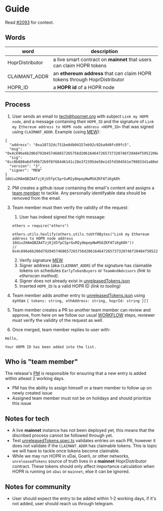 # Guide

Read [#2093](https://github.com/hoprnet/hoprnet/issues/2093) for context.

## Words

| word            | description                                                                |
| --------------- | -------------------------------------------------------------------------- |
| HoprDistributor | a live smart contract on **mainnet** that users can claim HOPR tokens      |
| CLAIMANT_ADDR   | an **ethereum address** that can claim HOPR tokens through HoprDistributor |
| HOPR_ID         | a **HOPR id** of a HOPR node                                               |

## Process

1. User sends an email to tech@hoprnet.org with subject `Link my HOPR node`, and a message containing their `HOPR_ID` and the signature of `Link my Ethereum address to HOPR node address <HOPR_ID>` that was signed using `CLAIMANT_ADDR`. Example (using [MEW](https://www.myetherwallet.com/wallet/sign)):

```
{
  "address": "0xa18732dc751be0db04157eb92c92ba9d0fc09fc5",
  "msg": "0x4c696e6b206d7920457468657265756d206164647265737320746f20484f5052206e6f646520616464726573732031365569753248416d51425a4134547a6a4b6a553566704353707247754d3279386d7065704e774d53365a4b464154694b67363868",
  "sig": "6cc0b880a6dfd9b72b9f8f684d6141c28e3f2395de58e1d3fd304561e798833d1a08e8317a5e6a5bd7585751abda7b30484cbec09492391fb2ccbd575ed7df431c",
  "version": "3",
  "signer": "MEW"
}
16Uiu2HAmQBZA4TzjKjU5fpCSprGuM2y8mpepNwMS6ZKFATiKg68h
```

2. PM creates a github issue containing the email's content and assigns a [team member](#who-is-team-member) to tackle. Any personally identifyable data should be removed from the email.
3. Team member must then verify the validity of the request:

   1. User has indeed signed the right message:

   ```
   ethers = require("ethers")

   ethers.utils.hexlify(ethers.utils.toUtf8Bytes("Link my Ethereum address to HOPR node address 16Uiu2HAmQBZA4TzjKjU5fpCSprGuM2y8mpepNwMS6ZKFATiKg68h"))
   // 0x4c696e6b206d7920457468657265756d206164647265737320746f20484f5052206e6f646520616464726573732031365569753248416d51425a4134547a6a4b6a553566704353707247754d3279386d7065704e774d53365a4b464154694b67363868
   ```

   2. Verify signature [MEW](https://www.myetherwallet.com/wallet/verify)
   3. Signer address (aka `CLAIMANT_ADDR`) of the signature has claimable tokens on schedules `EarlyTokenBuyers` or `TeamAndAdvisors` _(link to etherscan method)_.
   4. Signer does not already exist in [unreleasedTokens.json](./packages/cover-traffic/unreleasedTokens.json)
   5. Inserted `HOPR_ID` is a valid HOPR ID _(link to tooling)_

4. Team member adds another entry to [unreleasedTokens.json](./packages/cover-traffic/unreleasedTokens.json) using syntax `{ tokens: string, ethAddress: string, hoprId: string }[]`
5. Team member creates a PR so another team member can review and approve, from here on we follow our usual [WORKFLOW](./WORKFLOW.md) steps, reviewer must verify the validity of the request as well.
6. Once merged, team member replies to user with:

```
Hello,

Your HOPR ID has been added into the list.
```

## Who is "team member"

The release's [PM](./WORKFLOW.md) is responsible for ensuring that a new entry is added within atleast 2 working days.

- PM has the ability to assign himself or a team member to follow up on newly created issue
- Assigned team member must not be on holidays and should prioritize this issue

## Notes for tech

- A live **mainnet** instance has not been deployed yet, this means that the discribed process cannot be followed through yet.
- Test [unreleasedTokens.spec.ts](./packages/cover-traffic/unreleasedTokens.json) validates entries on each PR, however it does not validate if the `CLAIMANT_ADDR` has claimable tokens. This is topic we will have to tackle once tokens become claimable.
- While we may run HOPR in xDai, Goerli, or other networks, `unreleasedTokens` source of truth lives in a **mainnet** HoprDistributor contract. These tokens should only affect importance calculation when HOPR is running on `xDai` or `mainnet`, else it can be ignored.

## Notes for community

- User should expect the entry to be added within 1-2 working days, if it's not added, user should reach us through telegram.
